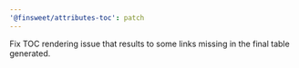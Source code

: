 ```yaml
---
'@finsweet/attributes-toc': patch
---
```


Fix TOC rendering issue that results to some links missing in the final table generated.
